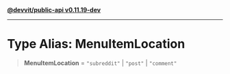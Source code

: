 [**@devvit/public-api v0.11.19-dev**](../README.md)

---

# Type Alias: MenuItemLocation

> **MenuItemLocation** = `"subreddit"` \| `"post"` \| `"comment"`
